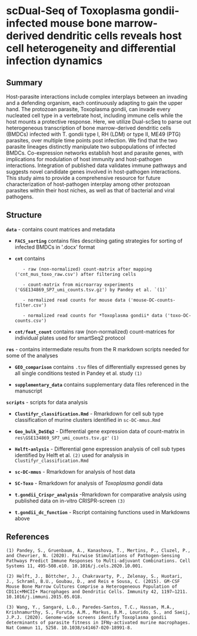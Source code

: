 # scDual-Seq of Toxoplasma gondii-infected mouse bone marrow-derived dendritic cells reveals host cell heterogeneity and differential infection dynamics

## Summary 

Host-parasite interactions include complex interplays between an invading and a defending organism, each continuously adapting to gain the upper hand. The protozoan parasite, Toxoplasma gondii, can invade every nucleated cell type in a vertebrate host, including immune cells while the host mounts a protective response. 
Here, we utilize Dual-scSeq to parse out heterogeneous transcription of bone marrow-derived dendritic cells (BMDCs) infected with T. gondii type I, RH (LDM) or type II, ME49 (PTG) parasites, over multiple time points post infection.
We find that the two parasite lineages distinctly manipulate two subpopulations of infected BMDCs. Co-expression networks establish host and parasite genes, with implications for modulation of host immunity and host-pathogen interactions. Integration of published data validates immune pathways and suggests novel candidate genes involved in host-pathogen interactions. This study aims to provide a comprehensive resource for future characterization of host-pathogen interplay among other protozoan parasites within their host niches, as well as that of bacterial and viral pathogens. 


## Structure 

**`data`** - contains count matrices and metadata
    
   - **`FACS_sorting`** contains files describing gating strategies for sorting of infected BMDCs in '.docx' format

   - **`cnt`** contains 

   			- raw (non-normalized) count-matrix after mapping ('cnt_mus_toxo_raw.csv') after filtering cells

   			- count-matrix from microarray experiments ('GSE134869_SP7_umi_counts.tsv.gz') by Pandey et al. `(1)`

   			- normalized read counts for mouse data ('mouse-DC-counts-filter.csv')

   			- normalized read counts for *Toxoplasma gondii* data ('toxo-DC-counts.csv')


   - **`cnt/feat_count`** contains raw (non-normalized) count-matrices for individual plates used for smartSeq2 protocol


**`res`** - contains intermediate results from the R markdown scripts needed for some of the analyses 
		
   - **`GEO_comparison`** contains `.tsv`  files of differentially expressed genes by all single conditions tested in Pandey et al. study `(1)`

   - **`supplementary_data`** contains supplementary data files referenced in the manuscript


**`scripts`** - scripts for data analysis

   - **`Clustifyr_classification.Rmd`** - Rmarkdown for cell sub type classification of murine clusters identified in `sc-DC-mmus.Rmd`

   - **`Geo_bulk_DeSEq2`** - Differential gene expression data of count-matrix in `res\GSE134869_SP7_umi_counts.tsv.gz'` `(1)`

   - **`Helft-anlysis`** - Differential gene expression analysis of cell sub types identified by Helft et al. `(2)` used for analysis in `Clustifyr_classification.Rmd`

   - **`sc-DC-mmus`** - Rmarkdown for analysis of host data

   - **`SC-Toxo`** - Rmarkdown for analysis of *Toxoplasma gondii* data

   - **`t.gondii_Crispr_analysis`** -Rmarkdown for comparative analysis using published data on in-vitro CRISPR-screen `(3)`

   - **`t.gondii_dc_function`** - Rscript containing functions used in Markdowns above 

## References

`(1) Pandey, S., Gruenbaum, A., Kanashova, T., Mertins, P., Cluzel, P., and Chevrier, N. (2020). Pairwise Stimulations of Pathogen-Sensing Pathways Predict Immune Responses to Multi-adjuvant Combinations. Cell Systems 11, 495-508.e10. 10.1016/j.cels.2020.10.001.`

`(2) Helft, J., Böttcher, J., Chakravarty, P., Zelenay, S., Huotari, J., Schraml, B.U., Goubau, D., and Reis e Sousa, C. (2015). GM-CSF Mouse Bone Marrow Cultures Comprise a Heterogeneous Population of CD11c+MHCII+ Macrophages and Dendritic Cells. Immunity 42, 1197–1211. 10.1016/j.immuni.2015.05.018.`

`(3) Wang, Y., Sangaré, L.O., Paredes-Santos, T.C., Hassan, M.A., Krishnamurthy, S., Furuta, A.M., Markus, B.M., Lourido, S., and Saeij, J.P.J. (2020). Genome-wide screens identify Toxoplasma gondii determinants of parasite fitness in IFNγ-activated murine macrophages. Nat Commun 11, 5258. 10.1038/s41467-020-18991-8.`


